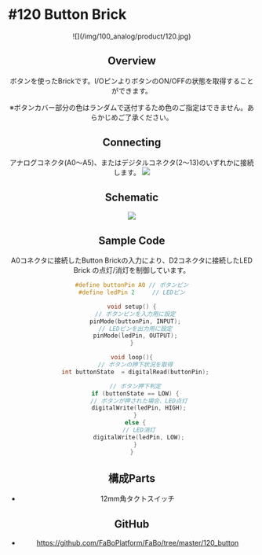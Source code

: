 # #120 Button Brick

<center>![](/img/100_analog/product/120.jpg)
<!--COLORME-->

## Overview
ボタンを使ったBrickです。I/OピンよりボタンのON/OFFの状態を取得することができます。

※ボタンカバー部分の色はランダムで送付するため色のご指定はできません。あらかじめご了承ください。

## Connecting
アナログコネクタ(A0〜A5)、またはデジタルコネクタ(2〜13)のいずれかに接続します。
![](/img/100_analog/connect/120_new_with_arduino.jpg)

## Schematic
![](/img/100_analog/schematic/120_button.png)

## Sample Code

A0コネクタに接続したButton Brickの入力により、D2コネクタに接続したLED Brick の点灯/消灯を制御しています。
```c
#define buttonPin A0 // ボタンピン
#define ledPin 2     // LEDピン

void setup() {
  // ボタンピンを入力用に設定
  pinMode(buttonPin, INPUT);
  // LEDピンを出力用に設定
  pinMode(ledPin, OUTPUT);
}

void loop(){
  // ボタンの押下状況を取得
  int buttonState  = digitalRead(buttonPin);

  // ボタン押下判定
  if (buttonState == LOW) {
    // ボタンが押された場合、LED点灯
    digitalWrite(ledPin, HIGH);
  }
  else {
    // LED消灯
    digitalWrite(ledPin, LOW);
  }
}
```

## 構成Parts
- 12mm角タクトスイッチ

## GitHub
- https://github.com/FaBoPlatform/FaBo/tree/master/120_button
